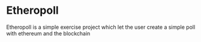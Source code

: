# Etheropoll
Etheropoll is a simple exercise project which let the user create a simple poll with ethereum and the blockchain